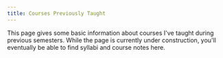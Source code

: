 ```yaml
---
title: Courses Previously Taught
---
```


This page gives some basic information about courses I've taught during previous 
semesters. While the page is currently under construction, you'll eventually be
able to find syllabi and course notes here.
